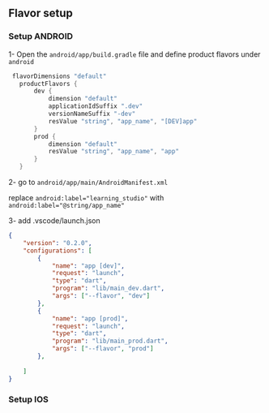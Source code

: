 ## Flavor setup

### Setup ANDROID

 1- Open the `android/app/build.gradle` file and define product flavors under `android`

 ```gradle
  flavorDimensions "default"
    productFlavors {
        dev {
            dimension "default"
            applicationIdSuffix ".dev"
            versionNameSuffix "-dev"
            resValue "string", "app_name", "[DEV]app"
        }
        prod {
            dimension "default"
            resValue "string", "app_name", "app"
        }
    }
```

2- go to `android/app/main/AndroidManifest.xml` 

replace `android:label="learning_studio"` with `android:label="@string/app_name"`

3- add .vscode/launch.json

```json
{
	"version": "0.2.0",
	"configurations": [
		{
			"name": "app [dev]",
			"request": "launch",
			"type": "dart",
			"program": "lib/main_dev.dart",
			"args": ["--flavor", "dev"]
		},
		{
			"name": "app [prod]",
			"request": "launch",
			"type": "dart",
			"program": "lib/main_prod.dart",
			"args": ["--flavor", "prod"]
		},
		
	]
}
```

### Setup IOS


